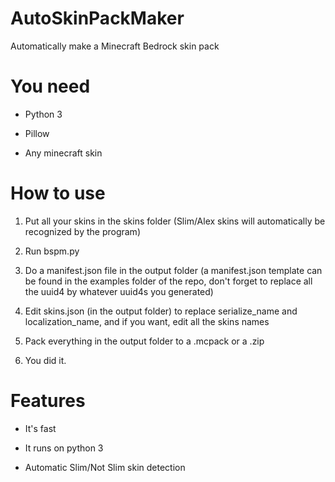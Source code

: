 # AutoSkinPackMaker
Automatically make a Minecraft Bedrock skin pack

# You need

- Python 3

- Pillow

- Any minecraft skin

# How to use

1. Put all your skins in the skins folder (Slim/Alex skins will automatically be recognized by the program)

2. Run bspm.py

3. Do a manifest.json file in the output folder (a manifest.json template can be found in the examples folder of the repo, don't forget to replace all the uuid4 by whatever uuid4s you generated)

4. Edit skins.json (in the output folder) to replace serialize_name and localization_name, and if you want, edit all the skins names

5. Pack everything in the output folder to a .mcpack or a .zip

6. You did it.

# Features

- It's fast

- It runs on python 3

- Automatic Slim/Not Slim skin detection
